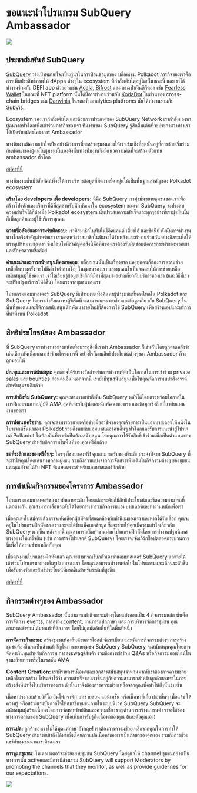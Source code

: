 # ขอแนะนำโปรแกรม SubQuery Ambassador

![](https://miro.medium.com/max/1400/1*EC5wwTuoB6UK_EESGd8X8w.png)

## ประชาสัมพันธ์ SubQuery

[SubQuery](https://subquery.network/) วางเป้าหมายที่จะเป็นผู้นำในการป้อนข้อมูลของ บล็อคเชน Polkadot ภารกิจของเราคือการเพิ่มประสิทธิภาพให้ dApps ต่างๆใน ecosystem ที่กำลังเติบโตอยู่โดยในขณะนี้ และเราได้ทำงานร่วมกับ DEFI app ตัวอย่างเช่น [Acala](https://acala.network/), [Bifrost](https://bifrost.finance/) และ กระเป๋าเงินดิจิตอล เช่น [Fearless Wallet](https://fearlesswallet.io/) ในขณะที่ NFT platform นั้นได้มีการทำงานร่วมกับ [KodaDot](https://kodadot.xyz/) ในส่วนของ cross-chain bridges เช่น [Darwinia](https://explorer.subquery.network/subquery/darwinia-network/darwinia) ในขณะที่ analytics platfroms นั้นได้ทำงานร่วมกับ [SubVis](https://subvis.io/).

Ecosystem ของเรากำลังเติบโต และด้วยการประกาศของ SubQuery Network เรากำลังมองหาผู้คนจากทั่วโลกเพื่อเข้าร่วมภารกิจของเรา ทีมงานของ SubQuery รู้สึกตื่นเต้นที่จะประกาศว่าทางเราได้เปิดรับสมัครโครงการ Ambassador

ทางทีมงานมีความเข้าใจเป็นอย่างดีว่าการที่จะสร้างชุมชนของให้เราเข้มเข็งที่สุดนั้นอยู่ที่การช่วยเริ่มร่วมกันพัฒนาของผู้คนในชุมชนนั้นเองดังนั้นทางทีมงานจึงมีแนวความคิดที่จะสร้าง ตัวแทน ambassador ทั่วโลก

[สมัครที่นี่](https://forms.gle/GXBbJ6LDpNfM2v1X6)

ทางทีมงานนั้นมีวิสัยทัศน์ที่จะให้การบริหารข้อมูลที่มีความยืดหยุ่นให้เป็นพื้นฐานสำคัญของ Polkadot ecosystem

**สร้างโดย developers เพื่อ developers:** นี่คือ SubQuery เรามุ่งมั่นขยายชุมชนของเราเพื่อสร้างโปรดักและบริการที่ดีที่สุดสำหรับนักพัฒนาใน ecosystem ของเรา SubQuery จะประสบความสำเร็จได้ก็ต่อเมื่อ Polkadot ecosystem นั้นประสบความสำเร็จและทุกๆอย่างที่เรามุ่งมั่นนั้นก็เพื่อลูกค้าและผู้ใช้บริการทุกคน

**ความซื่อสัตย์และความรับผิดชอบ:** เรามีสมาชิกในทีมในโอ๊คแลนด์ เซี่ยงไฮ้ และซิดนีย์ ดังนั้นการทำงานทางไกลจึงสำคัญสำหรับเรา เราคาดหวังว่าสมาชิกในทีมจะได้รับพลังและทำงานร่วมกันอย่างอิสระเพื่อให้บรรลุเป้าหมายของเรา ซึ่งเงื่อนไขที่สำคัญต่อสิ่งนี้คือทีมของเราต้องรับผิดชอบต่อการกระทำของพวกเขาและรักษาความซื่อสัตย์

**คำแนะนำและการสนับสนุนที่ครอบคลุม:** บล็อกเชนนั้นเป็นเรื่องยาก และทุกคนก็ต้องการความช่วยเหลือในบางครั้ง จะไม่มีคำว่าคำถามโง่ๆ ในชุมชนของเรา และทุกคนในทีมจะคอยให้การช่วยเหลือสนับสนุนผู้ใช้ของเรา เราได้เรียนรู้ข้อมูลเชิงลึกที่มีค่าที่สุดบางอย่างเกี่ยวกับบริการของเรา (และวิธีที่เราจะปรับปรุงบริการให้ดีขึ้น) โดยตรงจากชุมชนของเรา

โปรแกรมแอมบาสเดอร์ SubQuery มีเป้าหมายเพื่อค้นหาผู้นำชุมชนที่หลงใหลใน Polkadot และ SubQuery โดยเรากำลังมองหาผู้ริเริ่มที่จะสามารถกระจายข่าวและข้อมูลเกี่ยวกับ SubQuery ในพื้นที่ของตนและให้การสนับสนุนนักพัฒนารายใหม่ที่ต้องการใช้ SubQuery เพื่อสร้างแอปและบริการที่น่าทึ่งบน Polkadot

## สิทธิประโยชน์ของ Ambassador

ที่ SubQuery เราทำงานอย่างหนักเพื่อบรรลุสิ่งที่เราทำ Ambassador ก็เช่นกันโดยถูกคาดหวังว่าเช่นเดียวกันเมื่อตกลงเข้าร่วมโครงการนี้ อย่างไรก็ตามสิทธิประโยชน์ต่างๆของ Ambassador ก็จะถูกมอบให้

**เงินทุนและการสนับสนุน:** คุณอาจได้รับรางวัลสำหรับการทำงานที่ดีเป็นโอกาสในการเข้าร่วม private sales และ bounties ก่อนคนอื่น นอกจากนี้ เรายังมีทุนสนับสนุนเพื่อให้คุณจัดการพบปะสังสรรค์สำหรับชุมชนอีกด้วย

**การเข้าถึงทีม SubQuery:** คุณจะสามารถเข้าถึงทีม SubQuery หลักได้โดยตรงพร้อมโอกาสในการฝึกอบรมภาคปฏิบัติ AMA สุดพิเศษกับผู้นำและนักพัฒนาของเรา และข้อมูลเชิงลึกเกี่ยวกับแผนงานของเรา

**การพัฒนาเครือข่าย:** คุณจะสามารถขยายเครือข่ายมืออาชีพของคุณด้วยการเป็นแอมบาสเดอร์ให้หนึ่งในโปรเจกต์ชั้นนำของ Polkadot รวมถึงพบกับแอมบาสเดอร์คนอื่นๆ ทั่วโลกและรับการแนะนำสู่โปรเจกต์ Polkadot ในท้องถิ่นที่เราจำเป็นต้องสนับสนุน โดยคุณอาจได้รับสิทธิ์เข้าร่วมเพื่อเป็นตัวแทนของ SubQuery สำหรับกิจกรรมในพื้นที่ของคุณฟรีอีกด้วย

**ขอที่ระลึกและของฟรีอื่นๆ:** ใครๆ ก็ชอบของฟรี! คุณสามารถรับของที่ระลึกประจำปีจาก SubQuery ที่จะทำให้คุณโดดเด่นท่ามกลางฝูงชน รวมถึงส่วนแบ่งจากการจัดสรรเพิ่มเติมในกิจกรรมต่างๆ ของชุมชน และคุณยังจะได้รับ NFT พิเศษเฉพาะสำหรับแอมบาสเดอร์อีกด้วย

## การดำเนินกิจกรรมของโครงการ Ambassador

โปรแกรมแอมบาสเดอร์ของเรามีหลายระดับ โดยแต่ละระดับก็มีสิทธิประโยชน์และขีดความสามารถที่แตกต่างกัน คุณสามารถเลื่อนระดับได้โดยการเข้าร่วมกิจกรรมแอมบาสเดอร์และทำงานหนักเพื่อเรา

เมื่อคุณส่งใบสมัครแล้ว เราจะคัดเลือกผู้สมัครที่สอดคล้องกับค่านิยมของเรา และหากได้รับเลือก คุณจะอยู่ในโปรแกรมฝึกหัดของเราและจะได้รับแพ็คเกจข้อมูล ซึ่งจะช่วยให้คุณมีความเข้าใจเกี่ยวกับ SubQuery มากขึ้น หลังจากนี้ คุณสามารถเริ่มทำงานผ่านโปรแกรมฝึกหัดโดยการทำงานปฐมนิเทศบางอย่างให้เสร็จสิ้น (เช่น การสร้างโปรเจกต์ SubQuery) โดยเราจะจัดเวิร์กช็อปตลอดกระบวนการนี้เพื่อให้ความช่วยเหลือกับคุณ

เมื่อคุณผ่านโปรแกรมฝึกหัดแล้ว คุณจะสามารถเรียกตัวเองว่าแอมบาสเดอร์ SubQuery และจะได้เข้าร่วมโปรแกรมอย่างเต็มรูปแบบของเรา โดยคุณสามารถทำงานต่อไปในโปรแกรมและเลื่อนระดับขึ้น เพื่อรับรางวัลและสิทธิประโยชน์ที่มากขึ้นสำหรับระดับที่สูงขึ้น

[สมัครที่นี่](https://forms.gle/GXBbJ6LDpNfM2v1X6)

## กิจกรรมต่างๆของ Ambassador

SubQuery Ambassador นั้นสามารถทำกิจกรรมต่างๆโดยแบ่งออกเป็น 4 กิจกรรมหลัก นั่นคือ การจัดการ events, การสร้าง content, งานการแปลภาษา และ การบริหารจัดการชุมชน คุณสามารถเข้าร่วมได้มากเท่าที่ต้องการ โดยไม่ผูกมัดกับพื้นที่ใดพื้นที่หนึ่ง

**การจัดการกิจกรรม:** สร้างชุมชนท้องถิ่นด้วยการโฮสต์ จัดระเบียบ และจัดการกิจกรรมต่างๆ การสร้างชุมชนท้องถิ่นจะเป็นส่วนสำคัญในการขยายชุมชน SubQuery SubQuery จะสนับสนุนคุณโดยการจัดหาเงินทุนสำหรับกิจกรรม การส่งswag/สินค้า รวมถึงการเข้าร่วม Q&As หรือกิจกรรมออนไลน์ในฐานะวิทยากรหรือในเซสชัน AMA

**Content Creation:** เรามีรายการเนื้อหาและเอกสารสนับสนุนจำนวนมากที่เราต้องการความช่วยเหลือในการสร้าง โปรดจำไว้ว่า ความสำเร็จของเราขึ้นอยู่กับความสามารถสำหรับลูกค้าของเราในการสร้างสิ่งที่น่าทึ่งในบริการของเรา ดังนั้นเราจึงต้องการความช่วยเหลือจากคุณเพื่อทำให้สิ่งนั้นง่ายขึ้น

เนื้อหาประกอบด้วยวิดีโอ อินโฟกราฟิก บทช่วยสอน แอนิเมชั่น หรือเนื้อหาที่เกี่ยวข้องอื่นๆ เพื่อแจ้ง ให้ความรู้ หรือสร้างแรงบันดาลใจให้สมาชิกชุมชนภายในระบบนิเวศ SubQuery SubQuery จะสนับสนุนผู้สร้างเนื้อหาโดยการจัดหาทรัพย์สินและความเชี่ยวชาญด้านการสร้างแบรนด์ เราจะใช้ช่องทางการตลาดของ SubQuery เพื่อเพิ่มการรับรู้ถึงเนื้อหาของคุณ (และตัวคุณเอง)

**การแปล:** ลูกค้าของเราไม่ได้พูดแค่ภาษาอังกฤษ! เราต้องการความช่วยเหลือจากคุณในการทำให้ SubQuery สามารถเข้าถึงได้มากขึ้นโดยการแปลเนื้อหาของเราเป็นภาษาของคุณเอง รวมถึงการช่วยแชร์กับชุมชนนานาชาติของเรา

**การดูแลชุมชน:** โมเดอเรเตอร์จะช่วยขยายชุมชน SubQuery โดยดูแลให้ channel ชุมชนอย่างเป็นทางการนั้น activeและมีการมีส่วนร่วม SubQuery will support Moderators by promoting the channels that they monitor, as well as provide guidelines for our expectations.

![](https://miro.medium.com/max/1400/1*xj6_UL1ZWYzlLmlVk25JzQ.png)